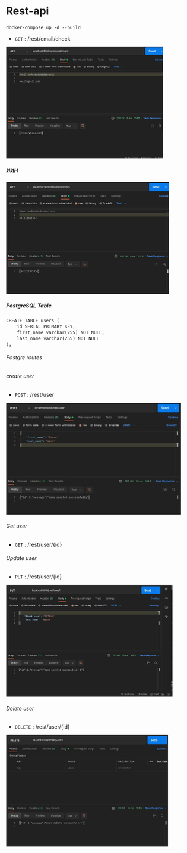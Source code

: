 # Rest-api

```
docker-compose up -d --build
```

* `GET` : /rest/email/check

<img src="./img/screen1.jpg" height="300px"/>

##### ИИН

<img src="./img/screen2.jpg" height="300px"/>

##### PostgreSQL Table
```
CREATE TABLE users (
    id SERIAL PRIMARY KEY,
    first_name varchar(255) NOT NULL,
    last_name varchar(255) NOT NULL
);
```

###### Postgre routes

###### create user

* `POST` : /rest/user

<img src="./img/screen3.jpg" height="300px"/>

###### Get user
* `GET` : /rest/user/{id}

###### Update user
* `PUT` : /rest/user/{id}

<img src="./img/screen.jpg" height="300px"/>

###### Delete user
* `DELETE` : /rest/user/{id}

<img src="./img/screen4.jpg" height="300px"/>
